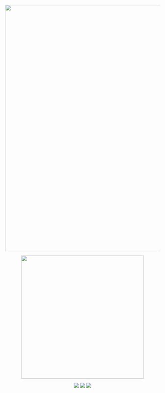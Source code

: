 <p align="center">
    <!-- https://github.com/DenverCoder1/readme-typing-svg -->
    <img width="800" src="https://readme-typing-svg.demolab.com?font=Orbitron&size=22&pause=1000&center=true&vCenter=true&random=false&width=600&lines=Welcome+to+my+GitHub+profile+page!;I'm+slightly+interested+in+programming!" />
</p>
<p align="center">
    <!-- https://github.com/anuraghazra/github-readme-stats -->
    <!-- rules: https://github.com/anuraghazra/github-readme-stats/blob/master/src/calculateRank.js -->
    <img width="400" src="https://github-readme-stats.vercel.app/api?username=Yakult00&theme=transparent&show_icons=true&hide_border=true&show=reviews,discussions_started&hide_title=true&hide=contribs&number_format=long&count_private=true" />
</p>
<p align="center">
    <!-- https://github.com/badges/shields -->
    <a href="https://github.com/Yakult00"><img src="https://img.shields.io/badge/GitHub-Yakult00-blue?logo=github" /></a>
    <!-- https://github.com/antonkomarev/github-profile-views-counter -->
    <img src="https://img.shields.io/badge/QQ-780625679-green?logo=tencentqq" />
    <img src="https://komarev.com/ghpvc/?username=Yakult00" />
</p>
